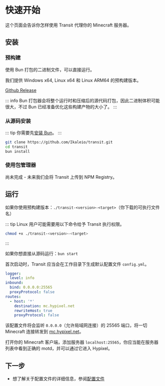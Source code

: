 # 快速开始

这个页面会告诉你怎样使用 Transit 代理你的 Minecraft 服务器。

## 安装

### 预构建

使用 Bun 打包的二进制文件，可以直接运行。

我们提供 Windows x64, Linux x64 和 Linux ARM64 的预构建版本。

[Github Release](https://github.com/Ikaleio/transit/releases/latest)

::: info
Bun 打包器会将整个运行时和压缩后的源代码打包，因此二进制体积可能很大，不过 Bun 已经准备优化这些构建产物的大小了。
:::

### 从源码安装

::: tip
你需要先[安装 Bun](https://bun.sh/docs/installation)。
:::

```sh
git clone https://github.com/Ikaleio/transit.git
cd transit
bun install
```

### 使用包管理器

尚未完成 - 未来我们会将 Transit 上传到 NPM Registry。

## 运行

如果你使用预构建版本：`./transit-<version>-<target>`（你下载的可执行文件名）

::: tip
Linux 用户可能需要用以下命令给予 Transit 执行权限。

```sh
chmod +x ./transit-<version>-<target>
```

:::

如果你想直接从源码运行：`bun start`

首次启动时，Transit 应当会在工作目录下生成默认配置文件 `config.yml`。

```yml
logger:
  level: info
inbound:
  bind: 0.0.0.0:25565
  proxyProtocol: false
routes:
  - host: '*'
    destination: mc.hypixel.net
    rewriteHost: true
    proxyProtocol: false
```

该配置文件将会监听 `0.0.0.0`（允许局域网连接）的 25565 端口，将一切 Minecraft 连接转发到 [mc.hypixel.net](https://hypixel.net)。

打开你的 Minecraft 客户端，添加服务器 `localhost:25565`，你应当能在服务器列表中看到正确的 motd，并可以通过它进入 Hypixel。

## 下一步

- 想了解关于配置文件的详细信息，参阅[配置文件](/zh/config)
